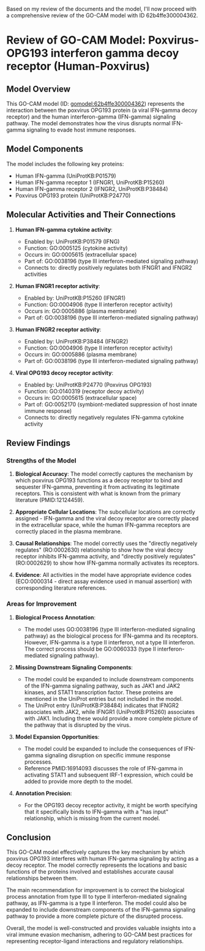 Based on my review of the documents and the model, I'll now proceed with a comprehensive review of the GO-CAM model with ID 62b4ffe300004362.

# Review of GO-CAM Model: Poxvirus-OPG193 interferon gamma decoy receptor (Human-Poxvirus)

## Model Overview

This GO-CAM model (ID: [gomodel:62b4ffe300004362](https://bioregistry.io/go.model:62b4ffe300004362)) represents the interaction between the poxvirus OPG193 protein (a viral IFN-gamma decoy receptor) and the human interferon-gamma (IFN-gamma) signaling pathway. The model demonstrates how the virus disrupts normal IFN-gamma signaling to evade host immune responses.

## Model Components

The model includes the following key proteins:
- Human IFN-gamma (UniProtKB:P01579)
- Human IFN-gamma receptor 1 (IFNGR1, UniProtKB:P15260)
- Human IFN-gamma receptor 2 (IFNGR2, UniProtKB:P38484)
- Poxvirus OPG193 protein (UniProtKB:P24770)

## Molecular Activities and Their Connections

1. **Human IFN-gamma cytokine activity**:
   - Enabled by: UniProtKB:P01579 (IFNG)
   - Function: GO:0005125 (cytokine activity)
   - Occurs in: GO:0005615 (extracellular space)
   - Part of: GO:0038196 (type III interferon-mediated signaling pathway)
   - Connects to: directly positively regulates both IFNGR1 and IFNGR2 activities

2. **Human IFNGR1 receptor activity**:
   - Enabled by: UniProtKB:P15260 (IFNGR1)
   - Function: GO:0004906 (type II interferon receptor activity)
   - Occurs in: GO:0005886 (plasma membrane)
   - Part of: GO:0038196 (type III interferon-mediated signaling pathway)

3. **Human IFNGR2 receptor activity**:
   - Enabled by: UniProtKB:P38484 (IFNGR2)
   - Function: GO:0004906 (type II interferon receptor activity)
   - Occurs in: GO:0005886 (plasma membrane)
   - Part of: GO:0038196 (type III interferon-mediated signaling pathway)

4. **Viral OPG193 decoy receptor activity**:
   - Enabled by: UniProtKB:P24770 (Poxvirus OPG193)
   - Function: GO:0140319 (receptor decoy activity)
   - Occurs in: GO:0005615 (extracellular space)
   - Part of: GO:0052170 (symbiont-mediated suppression of host innate immune response)
   - Connects to: directly negatively regulates IFN-gamma cytokine activity

## Review Findings

### Strengths of the Model

1. **Biological Accuracy**: The model correctly captures the mechanism by which poxvirus OPG193 functions as a decoy receptor to bind and sequester IFN-gamma, preventing it from activating its legitimate receptors. This is consistent with what is known from the primary literature (PMID:12124459).

2. **Appropriate Cellular Locations**: The subcellular locations are correctly assigned - IFN-gamma and the viral decoy receptor are correctly placed in the extracellular space, while the human IFN-gamma receptors are correctly placed in the plasma membrane.

3. **Causal Relationships**: The model correctly uses the "directly negatively regulates" (RO:0002630) relationship to show how the viral decoy receptor inhibits IFN-gamma activity, and "directly positively regulates" (RO:0002629) to show how IFN-gamma normally activates its receptors.

4. **Evidence**: All activities in the model have appropriate evidence codes (ECO:0000314 - direct assay evidence used in manual assertion) with corresponding literature references.

### Areas for Improvement

1. **Biological Process Annotation**:
   - The model uses GO:0038196 (type III interferon-mediated signaling pathway) as the biological process for IFN-gamma and its receptors. However, IFN-gamma is a type II interferon, not a type III interferon. The correct process should be GO:0060333 (type II interferon-mediated signaling pathway).

2. **Missing Downstream Signaling Components**:
   - The model could be expanded to include downstream components of the IFN-gamma signaling pathway, such as JAK1 and JAK2 kinases, and STAT1 transcription factor. These proteins are mentioned in the UniProt entries but not included in the model.
   - The UniProt entry (UniProtKB:P38484) indicates that IFNGR2 associates with JAK2, while IFNGR1 (UniProtKB:P15260) associates with JAK1. Including these would provide a more complete picture of the pathway that is disrupted by the virus.

3. **Model Expansion Opportunities**:
   - The model could be expanded to include the consequences of IFN-gamma signaling disruption on specific immune response processes.
   - Reference PMID:16914093 discusses the role of IFN-gamma in activating STAT1 and subsequent IRF-1 expression, which could be added to provide more depth to the model.

4. **Annotation Precision**:
   - For the OPG193 decoy receptor activity, it might be worth specifying that it specifically binds to IFN-gamma with a "has input" relationship, which is missing from the current model.

## Conclusion

This GO-CAM model effectively captures the key mechanism by which poxvirus OPG193 interferes with human IFN-gamma signaling by acting as a decoy receptor. The model correctly represents the locations and basic functions of the proteins involved and establishes accurate causal relationships between them.

The main recommendation for improvement is to correct the biological process annotation from type III to type II interferon-mediated signaling pathway, as IFN-gamma is a type II interferon. The model could also be expanded to include downstream components of the IFN-gamma signaling pathway to provide a more complete picture of the disrupted process.

Overall, the model is well-constructed and provides valuable insights into a viral immune evasion mechanism, adhering to GO-CAM best practices for representing receptor-ligand interactions and regulatory relationships.